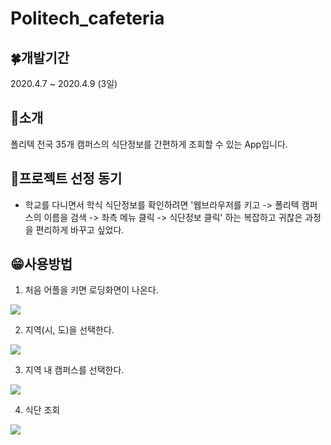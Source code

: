 # Politech_cafeteria

## 🍀개발기간
2020.4.7 ~ 2020.4.9 (3일)

## 👀소개
폴리텍 전국 35개 캠퍼스의 식단정보를 간편하게 조회할 수 있는 App입니다. 

## 🌱프로젝트 선정 동기
- 학교를 다니면서 학식 식단정보를 확인하려면 '웹브라우저를 키고 -> 폴리텍 캠퍼스의 이름을 검색 -> 좌측 메뉴 클릭 -> 식단정보 클릭' 하는 복잡하고 귀찮은 과정을 편리하게 바꾸고 싶었다.

## 😁사용방법
1. 처음 어플을 키면 로딩화면이 나온다.

<img src="https://play-lh.googleusercontent.com/xJk2vXFx9iTBzycRfDst-MEak_U7gxVPxCQ8XifPiOcUt_u3gC0PWasMLzOGYhQ136fH=w1920-h937-rw">

2. 지역(시, 도)을 선택한다.

<img src="https://play-lh.googleusercontent.com/5_RoZzfwu8c_T6SZBK5IuZ_LibxjvANI3M8LUFcFkwcUYtcFMxuDZIvwTBk6aco3Fg=w1920-h937-rw">

3. 지역 내 캠퍼스를 선택한다.

<img src="https://play-lh.googleusercontent.com/rmVTTaiTv1wiNnPzJfGXKaDyZzOb7qmerlyXYv_PuyZuXNHeKAEPwNUNns__0fjXfyA=w1920-h937-rw">

4. 식단 조회

<img src="https://play-lh.googleusercontent.com/6tv3JMHwnbDsn0XeYPn7fg2ekZPjHLppSf3Q4fT7_Uk081pz801EKUHXC-JEqW_zVe8=w1920-h937-rw">

